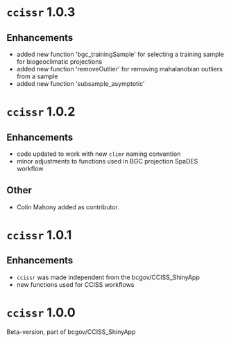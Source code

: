 # `ccissr` 1.0.3
## Enhancements
* added new function 'bgc_trainingSample' for selecting a training sample for biogeoclimatic projections
* added new function 'removeOutlier' for removing mahalanobian outliers from a sample
* added new function 'subsample_asymptotic'

# `ccissr` 1.0.2
## Enhancements
* code updated to work with new `climr` naming convention
* minor adjustments to functions used in BGC projection SpaDES workflow

## Other
* Colin Mahony added as contributor.

# `ccissr` 1.0.1
## Enhancements
* `ccissr` was made independent from the bcgov/CCISS_ShinyApp
* new functions used for CCISS workflows

# `ccissr` 1.0.0
Beta-version, part of bcgov/CCISS_ShinyApp